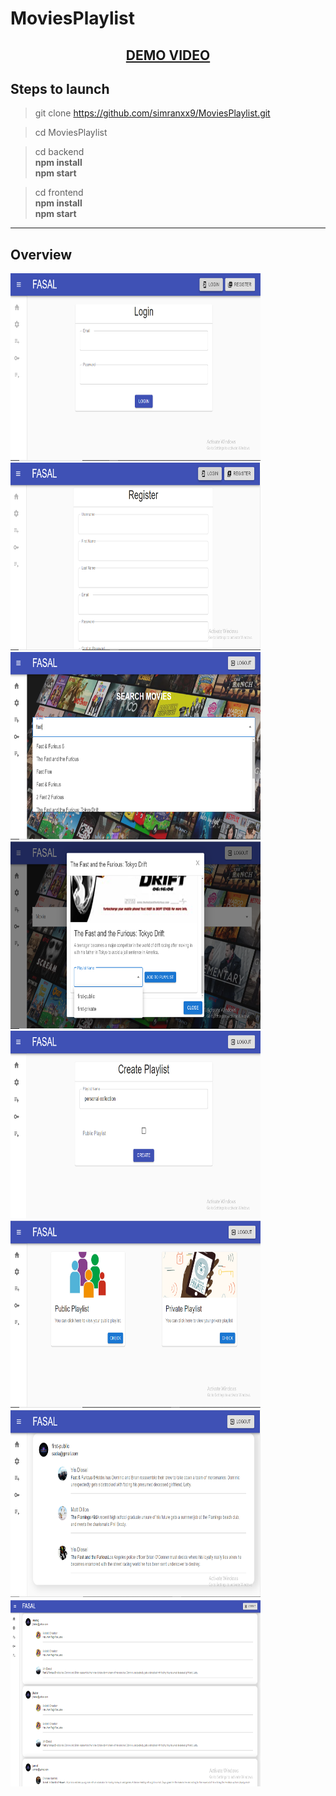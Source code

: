 # MoviesPlaylist

<h2 style="text-align:center"><a href="https://drive.google.com/file/d/1qP27xom7-N2jyrbUtZMWoQaCc6g6jNih/view?usp=sharing">DEMO VIDEO</a></h2>

## Steps to launch
>  git clone https://github.com/simranxx9/MoviesPlaylist.git

>  cd MoviesPlaylist

>  cd backend<br />
    <b> npm install</b><br />
    <b> npm start</b>
 
> cd frontend<br />
    <b > npm install</b><br />
    <b> npm start</b>
---
## Overview
<div style="dislay:flex">
<img src="https://github.com/simranxx9/MoviesPlaylist/blob/master/frontend/public/img/login.PNG" alt=""  height=300 width = 400/>
<img src="https://github.com/simranxx9/MoviesPlaylist/blob/master/frontend/public/img/register.PNG" alt=""  height=300 width = 400/>
    <img src="https://github.com/simranxx9/MoviesPlaylist/blob/master/frontend/public/img/searchbar.png" alt=""  height=300 width = 400/>
<img src="https://github.com/simranxx9/MoviesPlaylist/blob/master/frontend/public/img/dropdownPlaylist.png" alt=""  height=300 width = 400/>
    <img src="https://github.com/simranxx9/MoviesPlaylist/blob/master/frontend/public/img/createPlaylist.png" alt=""  height=300 width = 400/>
<img src="https://github.com/simranxx9/MoviesPlaylist/blob/master/frontend/public/img/publicPrivatePlaylist.png" alt=""  height=300 width = 400/>
    <img src="https://github.com/simranxx9/MoviesPlaylist/blob/master/frontend/public/img/publicPlaylist.png" alt=""  height=300 width = 400/>
<img src="https://github.com/simranxx9/MoviesPlaylist/blob/master/frontend/public/img/allPlaylist.png" alt=""  height=300 width = 400/>
</div>
